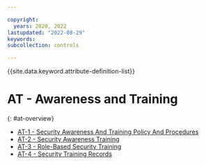 ```yaml
---

copyright:
  years: 2020, 2022
lastupdated: "2022-08-29"
keywords: 
subcollection: controls

---
```




{{site.data.keyword.attribute-definition-list}}

# AT - Awareness and Training
{: #at-overview}

- [AT-1 - Security Awareness And Training Policy And Procedures](/docs/controls?topic=controls-at-1)
- [AT-2 - Security Awareness Training](/docs/controls?topic=controls-at-2)
- [AT-3 - Role-Based Security Training](/docs/controls?topic=controls-at-3)
- [AT-4 - Security Training Records](/docs/controls?topic=controls-at-4)



